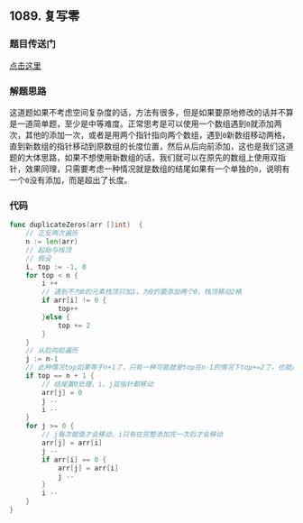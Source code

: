 ## 1089. 复写零

### 题目传送门

[点击这里](https://leetcode.cn/problems/duplicate-zeros/)

### 解题思路

这道题如果不考虑空间复杂度的话，方法有很多，但是如果要原地修改的话并不算是一道简单题，至少是中等难度。正常思考是可以使用一个数组遇到`0`就添加两次，其他的添加一次，或者是用两个指针指向两个数组，遇到`0`新数组移动两格，直到新数组的指针移动到原数组的长度位置，然后从后向前添加，这也是我们这道题的大体思路，如果不想使用新数组的话，我们就可以在原先的数组上使用双指针，效果同理，只需要考虑一种情况就是数组的结尾如果有一个单独的`0`，说明有一个`0`没有添加，而是超出了长度。

### 代码

```go
func duplicateZeros(arr []int)  {
    // 正反两次遍历
    n := len(arr)
    // 起始与栈顶
    // 假设
    i, top := -1, 0
    for top < n {
        i ++
        // 遇到不为0的元素栈顶只加1，为0的要添加两个0，栈顶移动2格
        if arr[i] != 0 {
            top++
        }else {
            top += 2
        }
    }
    // 从后向前遍历
    j := n-1
    // 此种情况top如果等于n+1了，只有一种可能就是top在n-1的情况下top+=2了，也就是最后一个0只能修改一次。比如原数组[1,2,3,0]->[1,2,3,0]
    if top == n + 1 {
        // 结尾置0处理，i、j双指针都移动
        arr[j] = 0
        j --
        i --
    }
    for j >= 0 {
        // j每次赋值才会移动，i只有在完整添加完一次后才会移动
        arr[j] = arr[i] 
        j --
        if arr[i] == 0 {
            arr[j] = arr[i]
            j --
        }
        i --
    }
}
```